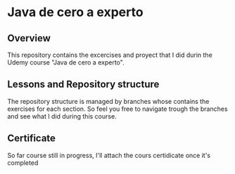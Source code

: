 # Java de cero a experto

## Overview
This repository contains the excercises and proyect that I did durin the Udemy course "Java de cero a experto".

## Lessons and Repository structure
The repository structure is managed by branches whose contains the exercises for each section. So feel you free to navigate trough the branches and see what I did during this course.

## Certificate
So far course still in progress, I'll attach the cours certidicate once it's completed